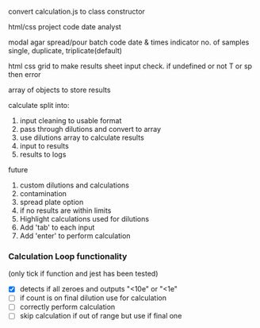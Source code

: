 convert calculation.js to class constructor

html/css
project code date analyst

modal
agar spread/pour
batch code
date & times
indicator
no. of samples single, duplicate, triplicate(default)

html css grid to make results sheet
input check. if undefined or not T or sp then error

array of objects to store results

calculate split into:

1. input cleaning to usable format
2. pass through dilutions and convert to array
3. use dilutions array to calculate results
4. input to results
5. results to logs

future

1. custom dilutions and calculations
2. contamination
3. spread plate option
4. if no results are within limits
5. Highlight calculations used for dilutions
6. Add 'tab' to each input
7. Add 'enter' to perform calculation

### Calculation Loop functionality

(only tick if function and jest has been tested)

- [x] detects if all zeroes and outputs "<10e" or "<1e"
- [ ] if count is on final dilution use for calculation
- [ ] correctly perform calculation
- [ ] skip calculation if out of range but use if final one
